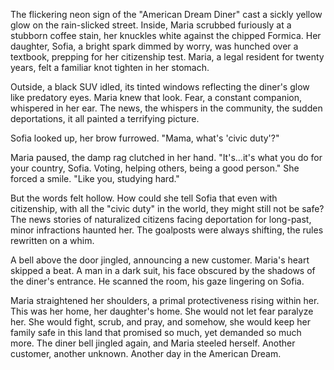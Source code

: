 The flickering neon sign of the "American Dream Diner" cast a sickly yellow glow on the rain-slicked street. Inside, Maria scrubbed furiously at a stubborn coffee stain, her knuckles white against the chipped Formica. Her daughter, Sofia, a bright spark dimmed by worry, was hunched over a textbook, prepping for her citizenship test. Maria, a legal resident for twenty years, felt a familiar knot tighten in her stomach.

Outside, a black SUV idled, its tinted windows reflecting the diner's glow like predatory eyes. Maria knew that look. Fear, a constant companion, whispered in her ear. The news, the whispers in the community, the sudden deportations, it all painted a terrifying picture.

Sofia looked up, her brow furrowed. "Mama, what's 'civic duty'?"

Maria paused, the damp rag clutched in her hand. "It's...it's what you do for your country, Sofia. Voting, helping others, being a good person." She forced a smile. "Like you, studying hard."

But the words felt hollow. How could she tell Sofia that even with citizenship, with all the "civic duty" in the world, they might still not be safe? The news stories of naturalized citizens facing deportation for long-past, minor infractions haunted her. The goalposts were always shifting, the rules rewritten on a whim.

A bell above the door jingled, announcing a new customer. Maria's heart skipped a beat. A man in a dark suit, his face obscured by the shadows of the diner's entrance. He scanned the room, his gaze lingering on Sofia.

Maria straightened her shoulders, a primal protectiveness rising within her. This was her home, her daughter's home. She would not let fear paralyze her. She would fight, scrub, and pray, and somehow, she would keep her family safe in this land that promised so much, yet demanded so much more. The diner bell jingled again, and Maria steeled herself. Another customer, another unknown. Another day in the American Dream.